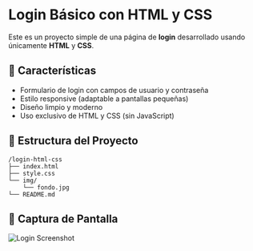 # Login Básico con HTML y CSS

Este es un proyecto simple de una página de **login** desarrollado usando únicamente **HTML** y **CSS**. 
## 🚀 Características

- Formulario de login con campos de usuario y contraseña
- Estilo responsive (adaptable a pantallas pequeñas)
- Diseño limpio y moderno
- Uso exclusivo de HTML y CSS (sin JavaScript)

## 📁 Estructura del Proyecto
```plaintext
/login-html-css
├── index.html
├── style.css
└── img/
    └── fondo.jpg
└── README.md
```
## 📸 Captura de Pantalla

![Login Screenshot](ruta/a/tu/imagen.png) <!-- Puedes subir una imagen del formulario y enlazarla aquí -->
